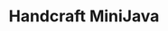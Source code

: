 ---
layout: page
title: Handcraft MiniJava
permalink: /SLE2021/Handcraft-MiniJava
redirect_to: https://github.com/gwendal-jouneaux/SEALS-SLE-2021/tree/main/Handcraft.languages/MiniJava
---